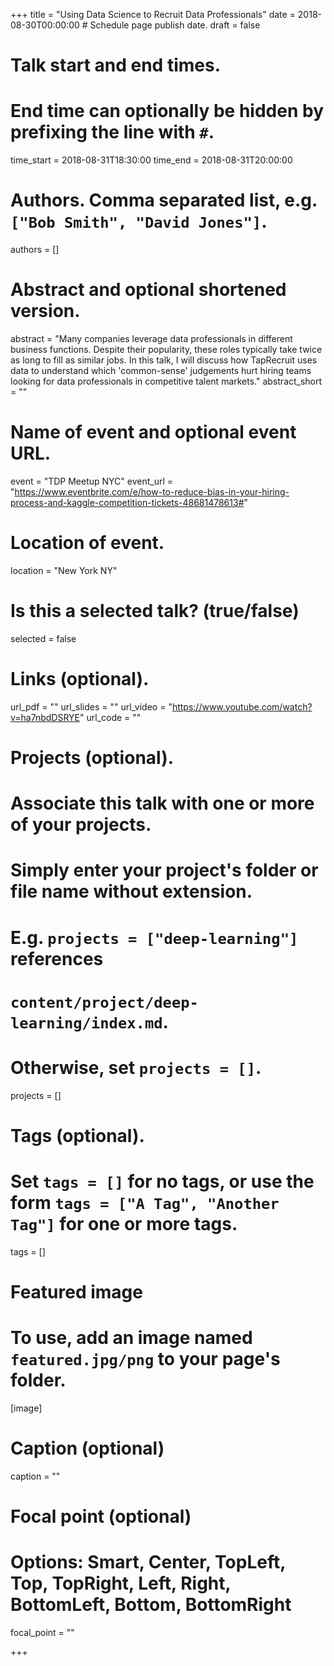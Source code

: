 +++
title = "Using Data Science to Recruit Data Professionals"
date = 2018-08-30T00:00:00  # Schedule page publish date.
draft = false

# Talk start and end times.
#   End time can optionally be hidden by prefixing the line with `#`.
time_start = 2018-08-31T18:30:00
time_end = 2018-08-31T20:00:00

# Authors. Comma separated list, e.g. `["Bob Smith", "David Jones"]`.
authors = []

# Abstract and optional shortened version.
abstract = "Many companies leverage data professionals in different business functions. Despite their popularity, these roles typically take twice as long to fill as similar jobs. In this talk, I will discuss how TapRecruit uses data to understand which 'common-sense' judgements hurt hiring teams looking for data professionals in competitive talent markets."
abstract_short = ""

# Name of event and optional event URL.
event = "TDP Meetup NYC"
event_url = "https://www.eventbrite.com/e/how-to-reduce-bias-in-your-hiring-process-and-kaggle-competition-tickets-48681478613#"

# Location of event.
location = "New York NY"

# Is this a selected talk? (true/false)
selected = false

# Links (optional).
url_pdf = ""
url_slides = ""
url_video = "https://www.youtube.com/watch?v=ha7nbdDSRYE"
url_code = ""

# Projects (optional).
#   Associate this talk with one or more of your projects.
#   Simply enter your project's folder or file name without extension.
#   E.g. `projects = ["deep-learning"]` references 
#   `content/project/deep-learning/index.md`.
#   Otherwise, set `projects = []`.
projects = []

# Tags (optional).
#   Set `tags = []` for no tags, or use the form `tags = ["A Tag", "Another Tag"]` for one or more tags.
tags = []

# Featured image
# To use, add an image named `featured.jpg/png` to your page's folder. 
[image]
  # Caption (optional)
  caption = ""

  # Focal point (optional)
  # Options: Smart, Center, TopLeft, Top, TopRight, Left, Right, BottomLeft, Bottom, BottomRight
  focal_point = ""

+++


